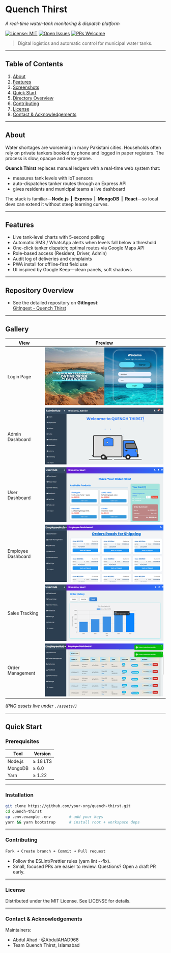 <!-- PROJECT BANNER -->
# Quench&nbsp;Thirst  
*A real-time water-tank monitoring & dispatch platform*

[![License: MIT](https://img.shields.io/badge/License-MIT-blue.svg)](LICENSE) 
[![Open Issues](https://img.shields.io/github/issues/AbdulAHAD968/QUENCH-THIRST.svg)](../../issues) 
[![PRs Welcome](https://img.shields.io/badge/PRs-welcome-brightgreen.svg)](CONTRIBUTING.md)

> Digital logistics and automatic control for municipal water tanks.

---

## Table&nbsp;of&nbsp;Contents
1. [About](#about)  
2. [Features](#features)  
3. [Screenshots](#screenshots)  
4. [Quick&nbsp;Start](#quick-start)   
5. [Directory Overview](#overview)  
6. [Contributing](#contributing)  
7. [License](#license)  
8. [Contact & Acknowledgements](#contact--acknowledgements)

---

## About
Water shortages are worsening in many Pakistani cities. Households often rely on private tankers booked by phone and logged in paper registers. The process is slow, opaque and error-prone.

**Quench Thirst** replaces manual ledgers with a real-time web system that:

* measures tank levels with IoT sensors  
* auto-dispatches tanker routes through an Express API  
* gives residents and municipal teams a live dashboard  

The stack is familiar—**Node.js &nbsp;|&nbsp; Express &nbsp;|&nbsp; MongoDB &nbsp;|&nbsp; React**—so local devs can extend it without steep learning curves.

---

## Features
- Live tank-level charts with 5-second polling  
- Automatic SMS / WhatsApp alerts when levels fall below a threshold  
- One-click tanker dispatch; optimal routes via Google Maps API  
- Role-based access (Resident, Driver, Admin)  
- Audit log of deliveries and complaints  
- PWA install for offline-first field use  
- UI inspired by Google Keep—clean panels, soft shadows

---
## Repository Overview

- See the detailed repository on **GitIngest**:  
[GitIngest - Quench Thirst](https://gitingest.com/AbdulAHAD968/QUENCH-THIRST/)

---

## Gallery
| View | Preview |
|------|---------|
| Login Page | ![Quench Thirst login](./assets/1.PNG) |
| Admin Dashboard | ![Admin Dashboard](./assets/2.PNG) |
| User Dashboard | ![User Dashboard](./assets/6.PNG) |
| Employee Dashboard | ![Employee Dashboard](./assets/16.PNG) |
| Sales Tracking | ![Quench Thirst login](./assets/11.PNG) |
| Order Management | ![Quench Thirst login](./assets/18.PNG) |

*(PNG assets live under `./assets/`)*

---

## Quick Start
### Prerequisites
| Tool | Version |
|------|---------|
| Node.js | ≥ 18 LTS |
| MongoDB | ≥ 6.0 |
| Yarn | ≥ 1.22 |

---

### Installation
```bash
git clone https://github.com/your-org/quench-thirst.git
cd quench-thirst
cp .env.example .env        # add your keys
yarn && yarn bootstrap      # install root + workspace deps
```

---

### Contributing

```bash
Fork ➜ Create branch ➜ Commit ➜ Pull request
```
- Follow the ESLint/Prettier rules (yarn lint --fix).
- Small, focused PRs are easier to review. Questions? Open a draft PR early.

---

### License
Distributed under the MIT License. See LICENSE for details.

---

### Contact & Acknowledgements

Maintainers:
- Abdul Ahad · @AbdulAHAD968
- Team Quench Thirst, Islamabad

